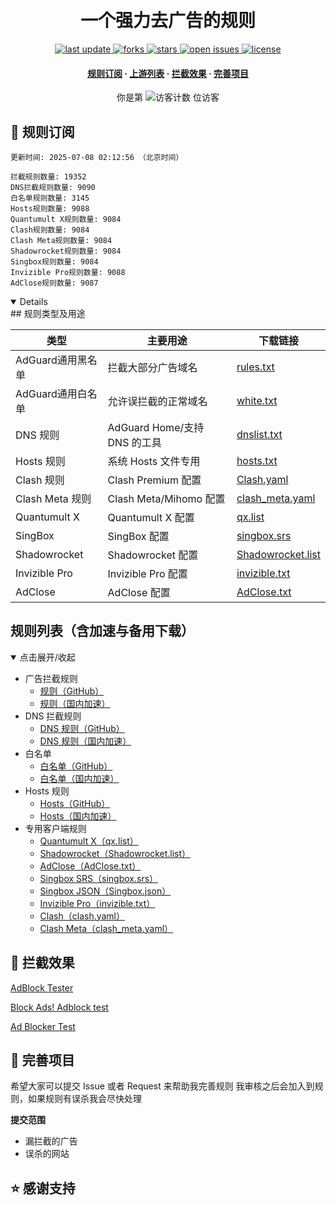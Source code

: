 <div align="center">
<h1 align="center"><br>一个强力去广告的规则</h1>
<p>
  <a href="https://github.com/qq5460168/666">
    <img src="https://img.shields.io/github/last-commit/qq5460168/666?style=flat-square" alt="last update" />
  </a>
  <a href="https://github.com/qq5460168/666">
    <img src="https://img.shields.io/github/forks/qq5460168/666?style=flat-square" alt="forks" />
  </a>
  <a href="https://github.com/qq5460168/666">
    <img src="https://img.shields.io/github/stars/qq5460168/666?style=flat-square" alt="stars" />
  </a>
  <a href="https://github.com/qq5460168/666/issues/">
    <img src="https://img.shields.io/github/issues/qq5460168/666?style=flat-square" alt="open issues" />
  </a>
  <a href="https://github.com/qq5460168/666">
    <img src="https://img.shields.io/github/license/qq5460168/666?style=flat-square" alt="license" />
  </a>
</p>

<h4>
    <a href="#a">规则订阅</a>
  <span> · </span>
    <a href="#b">上游列表</a>
  <span> · </span>
    <a href="#c">拦截效果</a>
  <span> · </span>
    <a href="#d">完善项目</a>
  </h4>

</div>

<div align="center">
  <!-- 访客计数，点击跳转到仓库主页 -->
你是第 <img src="https://profile-counter.glitch.me/qq5460168-666/count.svg" alt="访客计数" /> 位访客
</div>
<h2 id="a">🎯 规则订阅</h2>

```
更新时间: 2025-07-08 02:12:56 （北京时间） 

拦截规则数量: 19352 
DNS拦截规则数量: 9090 
白名单规则数量: 3145 
Hosts规则数量: 9088 
Quantumult X规则数量: 9084 
Clash规则数量: 9084 
Clash Meta规则数量: 9084 
Shadowrocket规则数量: 9084 
Singbox规则数量: 9084 
Invizible Pro规则数量: 9088 
AdClose规则数量: 9087 
```

<details open>
## 规则类型及用途

| 类型             | 主要用途                       | 下载链接                                                                            |
|------------------|------------------------------|-------------------------------------------------------------------------------------|
| AdGuard通用黑名单       | 拦截大部分广告域名             | [rules.txt](https://raw.githubusercontent.com/qq5460168/666/refs/heads/master/rules.txt)     |
| AdGuard通用白名单       | 允许误拦截的正常域名           | [white.txt](https://raw.githubusercontent.com/qq5460168/666/refs/heads/master/allow.txt)     |
| DNS 规则         | AdGuard Home/支持 DNS 的工具   | [dnslist.txt](https://raw.githubusercontent.com/qq5460168/666/master/dns.txt)   |
| Hosts 规则       | 系统 Hosts 文件专用            | [hosts.txt](https://raw.githubusercontent.com/qq5460168/666/master/hosts.txt)       |
| Clash 规则       | Clash Premium 配置             | [Clash.yaml](https://raw.githubusercontent.com/qq5460168/666/master/clash.yaml) |
| Clash Meta 规则  | Clash Meta/Mihomo 配置         | [clash_meta.yaml](https://raw.githubusercontent.com/qq5460168/666/master/clash_meta.yaml) |
| Quantumult X     | Quantumult X 配置              | [qx.list](https://raw.githubusercontent.com/qq5460168/666/master/qx.list)           |
| SingBox          | SingBox 配置                   | [singbox.srs](https://raw.githubusercontent.com/qq5460168/666/master/singbox.srs)   |
| Shadowrocket     | Shadowrocket 配置              | [Shadowrocket.list](https://raw.githubusercontent.com/qq5460168/666/master/Shadowrocket.list) |
| Invizible Pro    | Invizible Pro 配置             | [invizible.txt](https://raw.githubusercontent.com/qq5460168/666/master/invizible.txt) |
| AdClose          | AdClose 配置                   | [AdClose.txt](https://raw.githubusercontent.com/qq5460168/666/master/AdClose.txt)   |


## 规则列表（含加速与备用下载）

<details open>
<summary>点击展开/收起</summary>

- 广告拦截规则  
  - [规则（GitHub）](https://raw.githubusercontent.com/qq5460168/666/master/rules.txt)
  - [规则（国内加速）](https://ghproxy.net/https://raw.githubusercontent.com/qq5460168/666/master/rules.txt)
- DNS 拦截规则  
  - [DNS 规则（GitHub）](https://raw.githubusercontent.com/qq5460168/666/master/dns.txt)
  - [DNS 规则（国内加速）](https://ghp.ci/https://raw.githubusercontent.com/qq5460168/666/master/dns.txt)
- 白名单  
  - [白名单（GitHub）](https://raw.githubusercontent.com/qq5460168/666/master/allow.txt)
  - [白名单（国内加速）](https://ghp.ci/https://raw.githubusercontent.com/qq5460168/666/master/allow.txt)
- Hosts 规则  
  - [Hosts（GitHub）](https://raw.githubusercontent.com/qq5460168/666/master/hosts.txt)
  - [Hosts（国内加速）](https://ghproxy.net/https://raw.githubusercontent.com/qq5460168/666/master/hosts.txt)
- 专用客户端规则  
  - [Quantumult X（qx.list）](https://raw.githubusercontent.com/qq5460168/666/master/qx.list)
  - [Shadowrocket（Shadowrocket.list）](https://raw.githubusercontent.com/qq5460168/666/master/Shadowrocket.list)
  - [AdClose（AdClose.txt）](https://raw.githubusercontent.com/qq5460168/666/master/AdClose.txt)
  - [Singbox SRS（singbox.srs）](https://raw.githubusercontent.com/qq5460168/666/master/singbox.srs)
  - [Singbox JSON（Singbox.json）](https://raw.githubusercontent.com/qq5460168/666/master/Singbox.json)
  - [Invizible Pro（invizible.txt）](https://raw.githubusercontent.com/qq5460168/666/master/invizible.txt)
  - [Clash（clash.yaml）](https://raw.githubusercontent.com/qq5460168/666/master/clash.yaml)
  - [Clash Meta（clash_meta.yaml）](https://raw.githubusercontent.com/qq5460168/666/master/clash_meta.yaml)

</details>



<h2 id="c">🚫 拦截效果</h2>

[AdBlock Tester](https://adblock-tester.com)

[Block Ads! Adblock test](https://blockads.fivefilters.org/)

[Ad Blocker Test](https://d3ward.github.io/toolz/adblock.html)

<h2 id="d">💬 完善项目</h2>

希望大家可以提交 Issue 或者 Request 来帮助我完善规则 我审核之后会加入到规则，如果规则有误杀我会尽快处理

**提交范围**

- 漏拦截的广告
- 误杀的网站

## ⭐ 感谢支持



